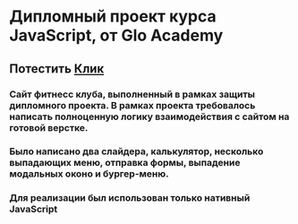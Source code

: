 # Дипломный проект курса JavaScript, от Glo Academy
## Потестить [Клик](https://mediocrity.ru/telo)
### Сайт фитнесс клуба, выполненный в рамках защиты дипломного проекта. В рамках проекта требовалось написать полноценную логику взаимодействия с сайтом на готовой верстке. 
### Было написано два слайдера, калькулятор, несколько выпадающих меню, отправка формы, выпадение модальных оконо и бургер-меню. 
### Для реализации был использован только нативный JavaScript
